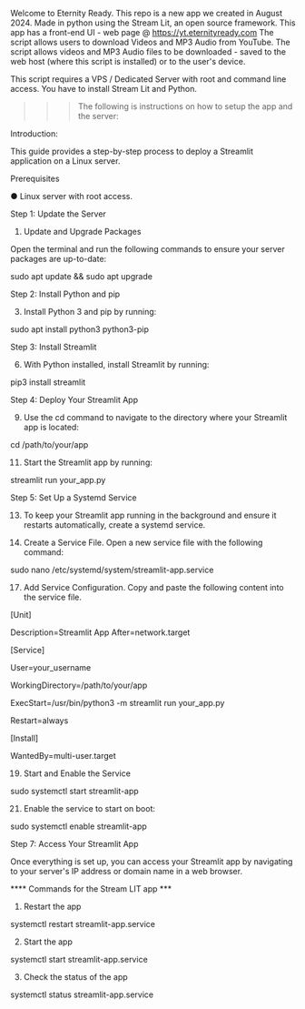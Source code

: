 Welcome to Eternity Ready. This repo is a new app we created in August 2024. Made in python using the Stream Lit, an open source framework. This app has a front-end UI - web page @ https://yt.eternityready.com
The script allows users to download Videos and MP3 Audio from YouTube. The script allows videos and MP3 Audio files to be downloaded - saved to the web host (where this script is installed) or to the user's device.

This script requires a VPS / Dedicated Server with root and command line access. You have to install Stream Lit and Python. 

>>> The following is instructions on how to setup the app and the server:

Introduction:

This guide provides a step-by-step process to deploy a Streamlit application on a Linux server.

Prerequisites

● Linux server with root access.

Step 1: Update the Server

1. Update and Upgrade Packages
   
Open the terminal and run the following commands to ensure your server packages are
up-to-date:

sudo apt update && sudo apt upgrade

Step 2: Install Python and pip

3. Install Python 3 and pip by running:
 
sudo apt install python3 python3-pip

Step 3: Install Streamlit

6. With Python installed, install Streamlit by running:

pip3 install streamlit

Step 4: Deploy Your Streamlit App

9. Use the cd command to navigate to the directory where your Streamlit app is located:
    
cd /path/to/your/app

11. Start the Streamlit app by running:
    
streamlit run your_app.py

Step 5: Set Up a Systemd Service

13. To keep your Streamlit app running in the background and ensure it restarts
automatically, create a systemd service.

15. Create a Service File. Open a new service file with the following command:
    
sudo nano /etc/systemd/system/streamlit-app.service

17. Add Service Configuration. Copy and paste the following content into the service file.
    
[Unit]

Description=Streamlit App
After=network.target

[Service]

User=your_username

WorkingDirectory=/path/to/your/app

ExecStart=/usr/bin/python3 -m streamlit run your_app.py

Restart=always

[Install]

WantedBy=multi-user.target

19. Start and Enable the Service
    
sudo systemctl start streamlit-app

21. Enable the service to start on boot:
    
sudo systemctl enable streamlit-app

Step 7: Access Your Streamlit App

Once everything is set up, you can access your Streamlit app by navigating to your
server's IP address or domain name in a web browser.


**** Commands for the Stream LIT app ***

1. Restart the app
   
systemctl restart streamlit-app.service

2. Start the app

systemctl start streamlit-app.service

3. Check the status of the app

systemctl status streamlit-app.service 
